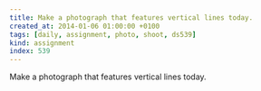 ```yaml
---
title: Make a photograph that features vertical lines today.
created_at: 2014-01-06 01:00:00 +0100
tags: [daily, assignment, photo, shoot, ds539]
kind: assignment
index: 539
---
```


Make a photograph that features vertical lines today.
